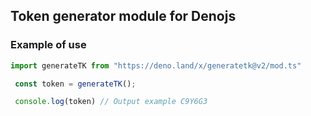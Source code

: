 ## Token generator module for Denojs

### Example of use 

```javascript
import generateTK from "https://deno.land/x/generatetk@v2/mod.ts"

 const token = generateTK();

 console.log(token) // Output example C9Y6G3
```